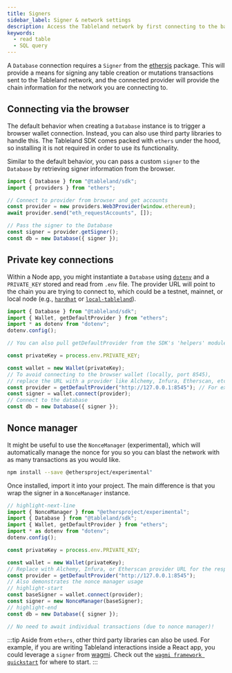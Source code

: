```yaml
---
title: Signers
sidebar_label: Signer & network settings
description: Access the Tableland network by first connecting to the base chain.
keywords:
  - read table
  - SQL query
---
```


A `Database` connection requires a `Signer` from the [ethersjs](https://docs.ethers.org/v5/) package. This will provide a means for signing any table creation or mutations transactions sent to the Tableland network, and the connected provider will provide the chain information for the network you are connecting to.

## Connecting via the browser

The default behavior when creating a `Database` instance is to trigger a browser wallet connection. Instead, you can also use third party libraries to handle this. The Tableland SDK comes packed with `ethers` under the hood, so installing it is not required in order to use its functionality.

Similar to the default behavior, you can pass a custom `signer` to the `Database` by retrieving signer information from the browser.

```js
import { Database } from "@tableland/sdk";
import { providers } from "ethers";

// Connect to provider from browser and get accounts
const provider = new providers.Web3Provider(window.ethereum);
await provider.send("eth_requestAccounts", []);

// Pass the signer to the Database
const signer = provider.getSigner();
const db = new Database({ signer });
```

## Private key connections

Within a Node app, you might instantiate a `Database` using [`dotenv`](https://www.npmjs.com/package/dotenv) and a `PRIVATE_KEY` stored and read from `.env` file. The provider URL will point to the chain you are trying to connect to, which could be a testnet, mainnet, or local node (e.g., [`hardhat`](https://hardhat.org/) or [`local-tableland`](https://github.com/tablelandnetwork/local-tableland)).

```js title="index.js"
import { Database } from "@tableland/sdk";
import { Wallet, getDefaultProvider } from "ethers";
import * as dotenv from "dotenv";
dotenv.config();

// You can also pull getDefaultProvider from the SDK's 'helpers' module

const privateKey = process.env.PRIVATE_KEY;

const wallet = new Wallet(privateKey);
// To avoid connecting to the browser wallet (locally, port 8545),
// replace the URL with a provider like Alchemy, Infura, Etherscan, etc.
const provider = getDefaultProvider("http://127.0.0.1:8545"); // For example: "https://polygon-mumbai.g.alchemy.com/v2/${process.env.YOUR_ALCHEMY_KEY}"
const signer = wallet.connect(provider);
// Connect to the database
const db = new Database({ signer });
```

## Nonce manager

It might be useful to use the `NonceManager` (experimental), which will automatically manage the nonce for you so you can blast the network with as many transactions as you would like.

```bash npm2yarn
npm install --save @ethersproject/experimental"
```

Once installed, import it into your project. The main difference is that you wrap the signer in a `NonceManager` instance.

```js
// highlight-next-line
import { NonceManager } from "@ethersproject/experimental";
import { Database } from "@tableland/sdk";
import { Wallet, getDefaultProvider } from "ethers";
import * as dotenv from "dotenv";
dotenv.config();

const privateKey = process.env.PRIVATE_KEY;

const wallet = new Wallet(privateKey);
// Replace with Alchemy, Infura, or Etherscan provider URL for the respective chain
const provider = getDefaultProvider("http://127.0.0.1:8545");
// Also demonstrates the nonce manager usage
// highlight-start
const baseSigner = wallet.connect(provider);
const signer = new NonceManager(baseSigner);
// highlight-end
const db = new Database({ signer });

// No need to await individual transactions (due to nonce manager)!
```

:::tip
Aside from `ethers`, other third party libraries can also be used. For example, if you are writing Tableland interactions inside a React app, you could leverage a `signer` from [wagmi](https://wagmi.sh). Check out the [`wagmi framework quickstart`](/quickstarts/wagmi) for where to start.
:::
